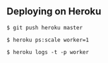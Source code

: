 ## Deploying on Heroku
```
$ git push heroku master
```

```
$ heroku ps:scale worker=1
```

```
$ heroku logs -t -p worker
```
